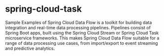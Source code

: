 # spring-cloud-task
Sample Examples of Spring Cloud Data Flow is a toolkit for building data integration and real-time data processing pipelines.    Pipelines consist of Spring Boot apps, built using the Spring Cloud Stream or Spring Cloud Task microservice frameworks. This makes Spring Cloud Data Flow suitable for a range of data processing use cases, from import/export to event streaming and predictive analytics.
